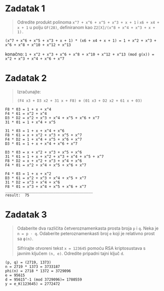 # Zadatak 1
> Odredite produkt polinoma 
`x^7 + x^6 + x^5 + x^3 + x + 1` i `x6 + x4 + x + 1`
u polju `GF(28)`, definiranom kao `Z2[X]/(x^8 + x^4 + x^3 + x + 1).`

`(x^7 + x^6 + x^5 + x^3 + x + 1) * (x6 + x4 + x + 1) = 1 + x^2 + x^3 + x^6 + x^8 + x^10 + x^12 + x^13`

konačno: `1 + x^2 + x^3 + x^6 + x^8 + x^10 + x^12 + x^13 (mod g(x)) = x^2 + x^3 + x^4 + x^6 + x^7`

# Zadatak 2
> Izračunajte:
>
> ```(F4 x3 + D3 x2 + 31 x + F8) ⊗ (01 x3 + D2 x2 + 61 x + 03)```

```
F8 * 03 = 1 + x + x^4
F4 * 61 = x^2 + x^4
D3 * D2 = x^2 + x^3 + x^4 + x^5 + x^6 + x^7
31 * 01 = 1 + x^4 + x^5

31 * 03 = 1 + x + x^4 + x^6
F8 * 61 = x + x^2 + x^3 + x^5 + x^7
F4 * D2 = 1 + x^4 + x^5 + x^6 + x^7
D3 * 01 = 1 + x + x^4 + x^6 + x^7

D3 * 03 = x + x^2 + x^3 + x^5 + x^6
31 * 61 = 1 + x + x^2 + x^3 + x^4 + x^5 + x^7
F8 * D2 = x + x^2 + x^3 + x^4 + x^6
F4 * 01 = x^2 + x^4 + x^5 + x^6 + x^7

F4 * 03 = 1 + x + x^2
D3 * 61 = x^2 + x^3 + x^4 + x^5 + x^7
31 * D2 = x^3 + x^4 + x^6
F8 * 01 = x^3 + x^4 + x^5 + x^6 + x^7
________________________________________
result:  75
```
# Zadatak 3

>  Odaberite dva različita četveroznamenkasta prosta broja `p` i `q`. Neka
je `n = p · q`. Odaberite peteroznamenkasti broj `e` koji je relativno prost
sa `ϕ(n)`. 
> 
> Sifrirajte otvoreni tekst `x = 123645` pomoću RSA kriptosustava s javnim ključem `(n, e)`. Odredite pripadni
tajni ključ `d`.
```
(p, q) = (2719, 1373)
n = 2719 * 1373 = 3733187
phi(n) = 2718 * 1372 = 3729096
e = 95615
d = 95615^-1 (mod 3729096)= 1780559
y = e_K(123645) = 2772472
```